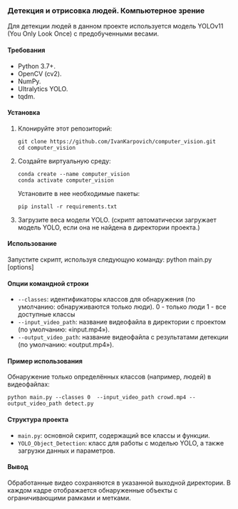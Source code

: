 ### Детекция и отрисовка людей. Компьютерное зрение
Для детекции людей в данном проекте используется модель YOLOv11 (You Only Look Once) с предобученными весами.

#### Требования
* Python 3.7+.
* OpenCV (cv2).
* NumPy.
* Ultralytics YOLO.
* tqdm.

#### Установка
1. Клонируйте этот репозиторий:
   ```
   git clone https://github.com/IvanKarpovich/computer_vision.git
   cd computer_vision
   ```
2. Создайте виртуальную среду:
   ```
   conda create --name computer_vision
   conda activate computer_vision
   ```
   Установите в нее необходимые пакеты:
   ```
   pip install -r requirements.txt
   ```
4. Загрузите веса модели YOLO.
(скрипт автоматически загружает модель YOLO, если она не найдена в директории проекта.)

#### Использование
Запустите скрипт, используя следующую команду:
python main.py [options]

#### Опции командной строки
* `--classes`: идентификаторы классов для обнаружения (по умолчанию: обнаруживаются только люди).
  0 - только люди
  1 - все доступные классы
* `--input_video_path`: название видеофайла в директории с проектом (по умолчанию: «input.mp4»).
* `--output_video_path`: название видеофайла с результатами детекции (по умолчанию: «output.mp4»).

#### Пример использования
   Обнаружение только определённых классов (например, людей) в видеофайлах:
   ```
   python main.py --classes 0  --input_video_path crowd.mp4 --output_video_path detect.py
   ```

#### Структура проекта
* `main.py`: основной скрипт, содержащий все классы и функции.
* `YOLO_Object_Detection`: класс для работы с моделью YOLO, а также загрузки данных и параметров.

#### Вывод
Обработанные видео сохраняются в указанной выходной директории. 
В каждом кадре отображается обнаруженные объекты с ограничивающими рамками и метками.
